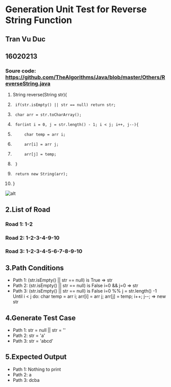 
# Generation Unit Test for Reverse String Function

## Tran Vu Duc
## 16020213
### Soure code: https://github.com/TheAlgorithms/Java/blob/master/Others/ReverseString.java

1. String reverse(String str){
2. 		if(str.isEmpty() || str == null) return str;           
3.  	char arr = str.toCharArray();
4.  	for(int i = 0, j = str.length() - 1; i < j; i++, j--){
5.     		char temp = arr i;
6.     		arr[i] = arr j;
7.     		arr[j] = temp;
8.  	}
9.  	return new String(arr);
10. }

![alt](https://i.imgur.com/wq0yP9N.png)

## __2.List of Road__
### __Road 1__: 1-2 
### __Road 2__: 1-2-3-4-9-10
### __Road 3__: 1-2-3-4-5-6-7-8-9-10


## __3.Path Conditions__
* Path 1:
	(str.isEmpty() || str == null) is True => str
* Path 2:
	(str.isEmpty() || str == null) is False 
	i=0 && j=0
	=> str
* Path 3:
	(str.isEmpty() || str == null) is False 
	i=0 %% j = str.length() -1 
	Until i < j do:
		char temp = arr i;
    	arr[i] = arr j;
       	arr[j] = temp;
       	i++;
       	j--;
    => new str

## __4.Generate Test Case__
* Path 1:
	str = null || str = ''
* Path 2:
	str = 'a'
* Path 3:
	str = 'abcd'

## __5.Expected Output__
* Path 1: Nothing to print
* Path 2: a
* Path 3: dcba

